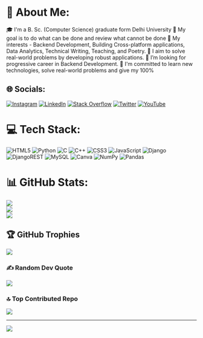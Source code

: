 # 💫 About Me:
🎓 I'm a B. Sc. (Computer Science) graduate form Delhi University
🔭 My goal is to do what can be done and review what cannot be done
🌱 My interests - Backend Development, Building Cross-platform applications, Data Analytics, Technical Writing, Teaching, and Poetry.
💟 I aim to solve real-world problems by developing robust applications.
🚀 I’m looking for progressive career in Backend Development.
💯 I'm committed to learn new technologies, solve real-world problems and give my 100%


## 🌐 Socials:
[![Instagram](https://img.shields.io/badge/Instagram-%23E4405F.svg?logo=Instagram&logoColor=white)](https://instagram.com/bhaiarunbihari) [![LinkedIn](https://img.shields.io/badge/LinkedIn-%230077B5.svg?logo=linkedin&logoColor=white)](https://linkedin.com/in/arun-kumar-73b56a1b7) [![Stack Overflow](https://img.shields.io/badge/-Stackoverflow-FE7A16?logo=stack-overflow&logoColor=white)](https://stackoverflow.com/users/16166780) [![Twitter](https://img.shields.io/badge/Twitter-%231DA1F2.svg?logo=Twitter&logoColor=white)](https://twitter.com/bhaiarunbihari) [![YouTube](https://img.shields.io/badge/YouTube-%23FF0000.svg?logo=YouTube&logoColor=white)](https://youtube.com/@csvsit) 

# 💻 Tech Stack:
![HTML5](https://img.shields.io/badge/html5-%23E34F26.svg?style=for-the-badge&logo=html5&logoColor=white) ![Python](https://img.shields.io/badge/python-3670A0?style=for-the-badge&logo=python&logoColor=ffdd54) ![C](https://img.shields.io/badge/c-%2300599C.svg?style=for-the-badge&logo=c&logoColor=white) ![C++](https://img.shields.io/badge/c++-%2300599C.svg?style=for-the-badge&logo=c%2B%2B&logoColor=white) ![CSS3](https://img.shields.io/badge/css3-%231572B6.svg?style=for-the-badge&logo=css3&logoColor=white) ![JavaScript](https://img.shields.io/badge/javascript-%23323330.svg?style=for-the-badge&logo=javascript&logoColor=%23F7DF1E) ![Django](https://img.shields.io/badge/django-%23092E20.svg?style=for-the-badge&logo=django&logoColor=white) ![DjangoREST](https://img.shields.io/badge/DJANGO-REST-ff1709?style=for-the-badge&logo=django&logoColor=white&color=ff1709&labelColor=gray) ![MySQL](https://img.shields.io/badge/mysql-%2300f.svg?style=for-the-badge&logo=mysql&logoColor=white) ![Canva](https://img.shields.io/badge/Canva-%2300C4CC.svg?style=for-the-badge&logo=Canva&logoColor=white) ![NumPy](https://img.shields.io/badge/numpy-%23013243.svg?style=for-the-badge&logo=numpy&logoColor=white) ![Pandas](https://img.shields.io/badge/pandas-%23150458.svg?style=for-the-badge&logo=pandas&logoColor=white)
# 📊 GitHub Stats:
![](https://github-readme-stats.vercel.app/api?username=arunkumar02042002&theme=dark&hide_border=false&include_all_commits=false&count_private=false)<br/>
![](https://github-readme-streak-stats.herokuapp.com/?user=arunkumar02042002&theme=dark&hide_border=false)<br/>
![](https://github-readme-stats.vercel.app/api/top-langs/?username=arunkumar02042002&theme=dark&hide_border=false&include_all_commits=false&count_private=false&layout=compact)

## 🏆 GitHub Trophies
![](https://github-profile-trophy.vercel.app/?username=arunkumar02042002&theme=radical&no-frame=false&no-bg=true&margin-w=4)

### ✍️ Random Dev Quote
![](https://quotes-github-readme.vercel.app/api?type=horizontal&theme=radical)

### 🔝 Top Contributed Repo
![](https://github-contributor-stats.vercel.app/api?username=arunkumar02042002&limit=5&theme=dark&combine_all_yearly_contributions=true)

---
[![](https://visitcount.itsvg.in/api?id=arunkumar02042002&icon=0&color=0)](https://visitcount.itsvg.in)

<!-- Proudly created with GPRM ( https://gprm.itsvg.in ) -->
